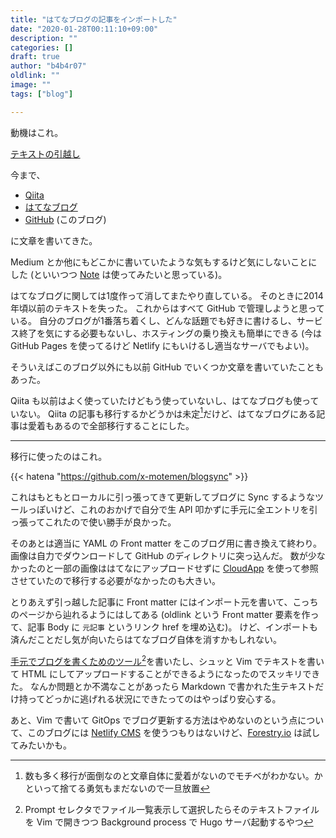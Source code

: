 ```yaml
---
title: "はてなブログの記事をインポートした"
date: "2020-01-28T00:11:10+09:00"
description: ""
categories: []
draft: true
author: "b4b4r07"
oldlink: ""
image: ""
tags: ["blog"]

---
```


動機はこれ。

[テキストの引越し](https://r7kamura.com/articles/2019-11-16-moving-text)

今まで、

- [Qiita](https://qiita.com/b4b4r07)
- [はてなブログ](https://b4b4r07.hatenadiary.com/)
- [GitHub](https://github.com/b4b4r07/tellme.tokyo) (このブログ)

に文章を書いてきた。

Medium とか他にもどこかに書いていたような気もするけど気にしないことにした (といいつつ [Note](https://note.com/b4b4r07) は使ってみたいと思っている)。

はてなブログに関しては1度作って消してまたやり直している。
そのときに2014年頃以前のテキストを失った。
これからはすべて GitHub で管理しようと思っている。
自分のブログが1番落ち着くし、どんな話題でも好きに書けるし、サービス終了を気にする必要もないし、ホスティングの乗り換えも簡単にできる (今は GitHub Pages を使ってるけど Netlify にもいけるし適当なサーバでもよい)。

そういえばこのブログ以外にも以前 GitHub でいくつか文章を書いていたこともあった。

Qiita も以前はよく使っていたけどもう使っていないし、はてなブログも使っていない。
Qiita の記事も移行するかどうかは未定[^1]だけど、はてなブログにある記事は愛着もあるので全部移行することにした。

---

移行に使ったのはこれ。

{{< hatena "https://github.com/x-motemen/blogsync" >}}

これはもともとローカルに引っ張ってきて更新してブログに Sync するようなツールっぽいけど、これのおかげで自分で生 API 叩かずに手元に全エントリを引っ張ってこれたので使い勝手が良かった。

そのあとは適当に YAML の Front matter をこのブログ用に書き換えて終わり。
画像は自力でダウンロードして GitHub のディレクトリに突っ込んだ。
数が少なかったのと一部の画像ははてなにアップロードせずに [CloudApp](https://www.getcloudapp.com/) を使って参照させていたので移行する必要がなかったのも大きい。

とりあえず引っ越した記事に Front matter にはインポート元を書いて、こっちのページから辿れるようにはしてある (oldlink という Front matter 要素を作って、記事 Body に `元記事` というリンク href を埋め込む)。
けど、インポートも済んだことだし気が向いたらはてなブログ自体を消すかもしれない。

[手元でブログを書くためのツール](https://github.com/b4b4r07/blog)[^2]を書いたし、シュッと Vim でテキストを書いて HTML にしてアップロードすることができるようになったのでスッキリできた。
なんか問題とか不満なことがあったら Markdown で書かれた生テキストだけ持ってどっかに逃げれる状況にできたってのはやっぱり安心する。

あと、Vim で書いて GitOps でブログ更新する方法はやめないのという点について、このブログには [Netlify CMS](https://www.netlifycms.org/) を使うつもりはないけど、[Forestry.io](https://forestry.io/) は試してみたいかも。

[^1]: 数も多く移行が面倒なのと文章自体に愛着がないのでモチベがわかない。かといって捨てる勇気もまだないので一旦放置
[^2]: Prompt セレクタでファイル一覧表示して選択したらそのテキストファイルを Vim で開きつつ Background process で Hugo サーバ起動するやつ
